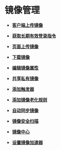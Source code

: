 # 镜像管理<a name="swr_01_0028"></a>

-   **[客户端上传镜像](客户端上传镜像.md)**  

-   **[获取长期有效登录指令](获取长期有效登录指令.md)**  

-   **[页面上传镜像](页面上传镜像.md)**  

-   **[下载镜像](下载镜像.md)**  

-   **[编辑镜像属性](编辑镜像属性.md)**  

-   **[共享私有镜像](共享私有镜像.md)**  

-   **[添加触发器](添加触发器.md)**  

-   **[添加镜像老化规则](添加镜像老化规则.md)**  

-   **[自动同步镜像](自动同步镜像.md)**  

-   **[镜像安全扫描](镜像安全扫描.md)**  

-   **[镜像中心](镜像中心.md)**  

-   **[设置镜像加速器](设置镜像加速器.md)**  



